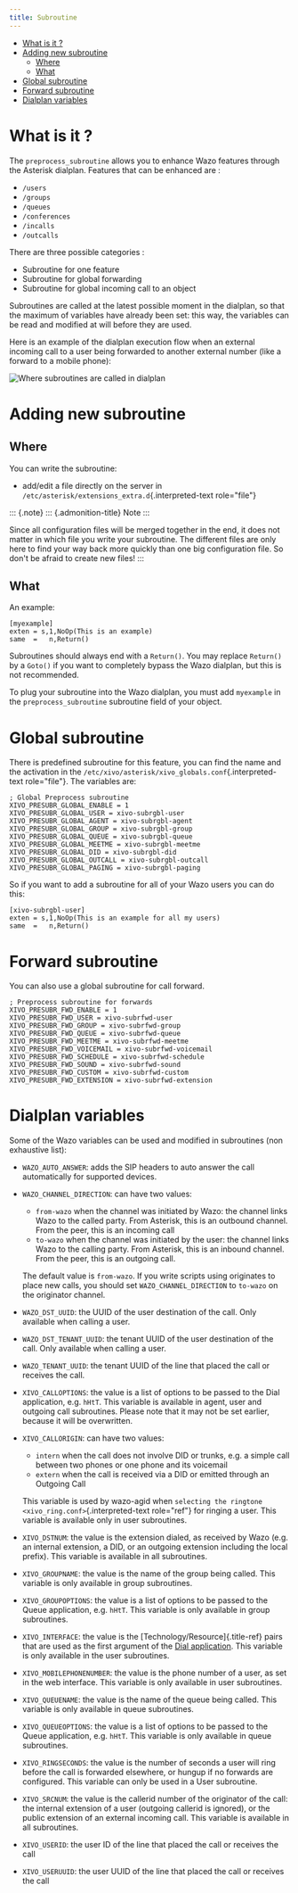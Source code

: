 ```yaml
---
title: Subroutine
---
```


-   [What is it ?](#what-is-it)
-   [Adding new subroutine](#adding-new-subroutine)
    -   [Where](#where)
    -   [What](#what)
-   [Global subroutine](#global-subroutine)
-   [Forward subroutine](#forward-subroutine)
-   [Dialplan variables](#dialplan-variables)

What is it ?
============

The `preprocess_subroutine` allows you to enhance Wazo features through
the Asterisk dialplan. Features that can be enhanced are :

-   `/users`
-   `/groups`
-   `/queues`
-   `/conferences`
-   `/incalls`
-   `/outcalls`

There are three possible categories :

-   Subroutine for one feature
-   Subroutine for global forwarding
-   Subroutine for global incoming call to an object

Subroutines are called at the latest possible moment in the dialplan, so
that the maximum of variables have already been set: this way, the
variables can be read and modified at will before they are used.

Here is an example of the dialplan execution flow when an external
incoming call to a user being forwarded to another external number (like
a forward to a mobile phone):

![Where subroutines are called in dialplan](images/subroutines.png)

Adding new subroutine
=====================

Where
-----

You can write the subroutine:

-   add/edit a file directly on the server in
    `/etc/asterisk/extensions_extra.d`{.interpreted-text role="file"}

::: {.note}
::: {.admonition-title}
Note
:::

Since all configuration files will be merged together in the end, it
does not matter in which file you write your subroutine. The different
files are only here to find your way back more quickly than one big
configuration file. So don\'t be afraid to create new files!
:::

What
----

An example:

    [myexample]
    exten = s,1,NoOp(This is an example)
    same  =   n,Return()

Subroutines should always end with a `Return()`. You may replace
`Return()` by a `Goto()` if you want to completely bypass the Wazo
dialplan, but this is not recommended.

To plug your subroutine into the Wazo dialplan, you must add `myexample`
in the `preprocess_subroutine` subroutine field of your object.

Global subroutine
=================

There is predefined subroutine for this feature, you can find the name
and the activation in the
`/etc/xivo/asterisk/xivo_globals.conf`{.interpreted-text role="file"}.
The variables are:

    ; Global Preprocess subroutine
    XIVO_PRESUBR_GLOBAL_ENABLE = 1
    XIVO_PRESUBR_GLOBAL_USER = xivo-subrgbl-user
    XIVO_PRESUBR_GLOBAL_AGENT = xivo-subrgbl-agent
    XIVO_PRESUBR_GLOBAL_GROUP = xivo-subrgbl-group
    XIVO_PRESUBR_GLOBAL_QUEUE = xivo-subrgbl-queue
    XIVO_PRESUBR_GLOBAL_MEETME = xivo-subrgbl-meetme
    XIVO_PRESUBR_GLOBAL_DID = xivo-subrgbl-did
    XIVO_PRESUBR_GLOBAL_OUTCALL = xivo-subrgbl-outcall
    XIVO_PRESUBR_GLOBAL_PAGING = xivo-subrgbl-paging

So if you want to add a subroutine for all of your Wazo users you can do
this:

    [xivo-subrgbl-user]
    exten = s,1,NoOp(This is an example for all my users)
    same  =   n,Return()

Forward subroutine
==================

You can also use a global subroutine for call forward.

    ; Preprocess subroutine for forwards
    XIVO_PRESUBR_FWD_ENABLE = 1
    XIVO_PRESUBR_FWD_USER = xivo-subrfwd-user
    XIVO_PRESUBR_FWD_GROUP = xivo-subrfwd-group
    XIVO_PRESUBR_FWD_QUEUE = xivo-subrfwd-queue
    XIVO_PRESUBR_FWD_MEETME = xivo-subrfwd-meetme
    XIVO_PRESUBR_FWD_VOICEMAIL = xivo-subrfwd-voicemail
    XIVO_PRESUBR_FWD_SCHEDULE = xivo-subrfwd-schedule
    XIVO_PRESUBR_FWD_SOUND = xivo-subrfwd-sound
    XIVO_PRESUBR_FWD_CUSTOM = xivo-subrfwd-custom
    XIVO_PRESUBR_FWD_EXTENSION = xivo-subrfwd-extension

Dialplan variables
==================

Some of the Wazo variables can be used and modified in subroutines (non
exhaustive list):

-   `WAZO_AUTO_ANSWER`: adds the SIP headers to auto answer the call
    automatically for supported devices.
-   `WAZO_CHANNEL_DIRECTION`: can have two values:

    -   `from-wazo` when the channel was initiated by Wazo: the channel
        links Wazo to the called party. From Asterisk, this is an
        outbound channel. From the peer, this is an incoming call
    -   `to-wazo` when the channel was initiated by the user: the
        channel links Wazo to the calling party. From Asterisk, this is
        an inbound channel. From the peer, this is an outgoing call.

    The default value is `from-wazo`. If you write scripts using
    originates to place new calls, you should set
    `WAZO_CHANNEL_DIRECTION` to `to-wazo` on the originator channel.

-   `WAZO_DST_UUID`: the UUID of the user destination of the call. Only
    available when calling a user.
-   `WAZO_DST_TENANT_UUID`: the tenant UUID of the user destination of
    the call. Only available when calling a user.
-   `WAZO_TENANT_UUID`: the tenant UUID of the line that placed the call
    or receives the call.
-   `XIVO_CALLOPTIONS`: the value is a list of options to be passed to
    the Dial application, e.g. `hHtT`. This variable is available in
    agent, user and outgoing call subroutines. Please note that it may
    not be set earlier, because it will be overwritten.
-   `XIVO_CALLORIGIN`: can have two values:

    -   `intern` when the call does not involve DID or trunks, e.g. a
        simple call between two phones or one phone and its voicemail
    -   `extern` when the call is received via a DID or emitted through
        an Outgoing Call

    This variable is used by wazo-agid when
    `selecting the ringtone <xivo_ring.conf>`{.interpreted-text
    role="ref"} for ringing a user. This variable is available only in
    user subroutines.

-   `XIVO_DSTNUM`: the value is the extension dialed, as received by
    Wazo (e.g. an internal extension, a DID, or an outgoing extension
    including the local prefix). This variable is available in all
    subroutines.
-   `XIVO_GROUPNAME`: the value is the name of the group being called.
    This variable is only available in group subroutines.
-   `XIVO_GROUPOPTIONS`: the value is a list of options to be passed to
    the Queue application, e.g. `hHtT`. This variable is only available
    in group subroutines.
-   `XIVO_INTERFACE`: the value is the [Technology/Resource]{.title-ref}
    pairs that are used as the first argument of the [Dial
    application](https://wiki.asterisk.org/wiki/display/AST/Asterisk+13+Application_Dial).
    This variable is only available in the user subroutines.
-   `XIVO_MOBILEPHONENUMBER`: the value is the phone number of a user,
    as set in the web interface. This variable is only available in user
    subroutines.
-   `XIVO_QUEUENAME`: the value is the name of the queue being called.
    This variable is only available in queue subroutines.
-   `XIVO_QUEUEOPTIONS`: the value is a list of options to be passed to
    the Queue application, e.g. `hHtT`. This variable is only available
    in queue subroutines.
-   `XIVO_RINGSECONDS`: the value is the number of seconds a user will
    ring before the call is forwarded elsewhere, or hungup if no
    forwards are configured. This variable can only be used in a User
    subroutine.
-   `XIVO_SRCNUM`: the value is the callerid number of the originator of
    the call: the internal extension of a user (outgoing callerid is
    ignored), or the public extension of an external incoming call. This
    variable is available in all subroutines.
-   `XIVO_USERID`: the user ID of the line that placed the call or
    receives the call
-   `XIVO_USERUUID`: the user UUID of the line that placed the call or
    receives the call
